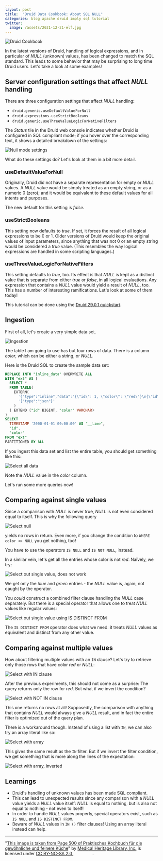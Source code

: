 ```yaml
---
layout: post
title:  "Druid Data Cookbook: About SQL NULL"
categories: blog apache druid imply sql tutorial
twitter:
  image: /assets/2021-12-21-elf.jpg
---
```


![Druid Cookbook](/assets/2021-12-21-elf.jpg)

In the latest versions of Druid, handling of logical expressions, and in particular of _NULL_ (unknown) values, has been changed to match the SQL standard. This leads to some behavior that may be surprising to long time Druid users. Let's take a look at some examples!

## Server configuration settings that affect _NULL_ handling

There are three configuration settings that affect _NULL_ handling:

- `druid.generic.useDefaultValueForNull`
- `druid.expressions.useStrictBooleans`
- `druid.generic.useThreeValueLogicForNativeFilters`

The _Status_ tile in the Druid web console indicates whether Druid is configured in SQL compliant mode; if you hover over the corresponding text, it shows a detailed breakdown of the settings:

![Null mode settings](/assets/2024-04-28-01-null-mode.png)

What do these settings do? Let's look at them in a bit more detail.

### useDefaultValueForNull

Originally, Druid did not have a separate representation for empty or _NULL_ values. A _NULL_ value would be simply treated as an empty string, or as a numeric 0 (zero); and it would be equivalent to these default values for all intents and purposes.

The new default for this setting is _false_.

### useStrictBooleans

This setting now defaults to _true_. If set, it forces the result of all logical expressions to be 0 or 1. Older versions of Druid would keep the original values of input parameters, since anything that was not 0 or an empty string would be considered a _true_ value. (This resembles the way logical expressions are handled in some scripting languages.)

### useThreeValueLogicForNativeFilters

This setting defaults to _true_, too. Its effect is that _NULL_ is kept as a distinct value that is separate from either _true_ or _false_, in all logical evaluations. Any expression that contains a _NULL_ value would yield a result of _NULL_, too. This has a number of interesting ramifications. Let's look at some of them today!

This tutorial can be done using the [Druid 29.0.1 quickstart](https://druid.apache.org/docs/latest/tutorials/).

## Ingestion

First of all, let's create a very simple data set.

![Ingestion](/assets/2024-04-28-02-ingest.png)

The table I am going to use has but four rows of data. There is a column _color_, which can be either a string, or _NULL_.

Here is the Druid SQL to create the sample data set:

```sql
REPLACE INTO "inline_data" OVERWRITE ALL
WITH "ext" AS (
  SELECT *
  FROM TABLE(
    EXTERN(
      '{"type":"inline","data":"{\"id\": 1, \"color\": \"red\"}\n{\"id\": 1, \"color\": null}\n{\"id\": 1, \"color\": \"blue\"}\n{\"id\": 1, \"color\": \"green\"}\n"}',
      '{"type":"json"}'
    )
  ) EXTEND ("id" BIGINT, "color" VARCHAR)
)
SELECT
  TIMESTAMP '2000-01-01 00:00:00' AS "__time",
  "id",
  "color"
FROM "ext"
PARTITIONED BY ALL
```

If you ingest this data set and list the entire table, you should get something like this:

![Select all data](/assets/2024-04-28-03-select-star.png)

Note the _NULL_ value in the _color_ column.

Let's run some more queries now!

## Comparing against single values

Since a comparison with _NULL_ is never true, _NULL_ is not even considered equal to itself. This is why the following query 

![Select null](/assets/2024-04-28-04-select-equals-null.png)

yields no rows in return. Even more, if you change the condition to `WHERE color <> NULL` you get nothing, too!

You have to use the operators `IS NULL` and `IS NOT NULL`, instead.

In a similar vein, let's get all the entries whose color is not _red_. Naïvely, we try:

![Select out single value, does not work](/assets/2024-04-28-05-select-single-value.png)

We get only the _blue_ and _green_ entries - the _NULL_ value is, again, not caught by the operator.

You _could_ construct a combined filter clause handling the _NULL_ case separately. But there is a special operator that allows one to treat _NULL_ values like regular values:

![Select out single value using IS DISTINCT FROM](/assets/2024-04-28-06-select-is-distinct-from.png)

The `IS DISTINCT FROM` operator does what we need: it treats _NULL_ values as equivalent and distinct from any other value.

## Comparing against multiple values

How about filtering multiple values with an `IN` clause? Let's try to retrieve only those rows that have color _red_ or _NULL_:

![Select with IN clause](/assets/2024-04-28-07-select-in.png)

After the previous experiments, this should not come as a surprise: The query returns only the row for _red_. But what if we invert the condition?

![Select with NOT IN clause](/assets/2024-04-28-08-select-not-in.png)

This one returns no rows at all! Supposedly, the comparison with anything that contains _NULL_ would always give a _NULL_ result, and in fact the entire filter is optimized out of the query plan.

There is a workaround though. Instead of using a list with `IN`, we can also try an array literal like so:

![Select with array](/assets/2024-04-28-09-select-array-contains.png)

This gives the same result as the `IN` filter. But if we invert the filter condition, we get something that is more along the lines of the expectation:

![Select with array, inverted](/assets/2024-04-28-10-select-not-array-contains.png)


## Learnings

- Druid's handling of unknown values has been made SQL compliant.
- This can lead to unexpected results since any comparison with a _NULL_ value yields a _NULL_ value itself: _NULL_ is equal to nothing, but is also not equal to nothing - not even to itself!
- In order to handle _NULL_ values properly, special operators exist, such as `IS NULL` and `IS DISTINCT FROM`.
- Beware of _NULL_ values in `IN ()` filter clauses! Using an array literal instead can help.   

---

"[This image is taken from Page 500 of Praktisches Kochbuch f&uuml;r die gew&ouml;hnliche und feinere K&uuml;che](https://www.flickr.com/photos/mhlimages/48051262646/)" by [Medical Heritage Library, Inc.](https://www.flickr.com/photos/mhlimages/) is licensed under <a target="_blank" rel="noopener noreferrer" href="https://creativecommons.org/licenses/by-nc-sa/2.0/">CC BY-NC-SA 2.0 <img src="https://mirrors.creativecommons.org/presskit/icons/cc.svg" style="height: 1em; margin-right: 0.125em; display: inline;"/><img src="https://mirrors.creativecommons.org/presskit/icons/by.svg" style="height: 1em; margin-right: 0.125em; display: inline;"/><img src="https://mirrors.creativecommons.org/presskit/icons/nc.svg" style="height: 1em; margin-right: 0.125em; display: inline;"/><img src="https://mirrors.creativecommons.org/presskit/icons/sa.svg" style="height: 1em; margin-right: 0.125em; display: inline;"/></a>.


